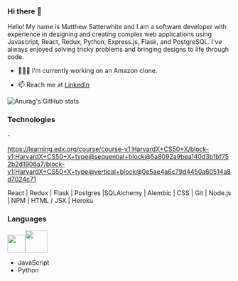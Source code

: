### Hi there 👋

Hello! My name is Matthew Satterwhite and I am a software developer with experience in designing and creating complex web applications using Javascript, React, Redux, Python, Express.js, Flask, and PostgreSQL. I've always enjoyed solving tricky problems and bringing designs to life through code.

- 👨🏻‍💻 I’m currently working on an Amazon clone.

- 📫 Reach me at [LinkedIn](https://www.linkedin.com/in/matthew-satterwhite-008970211/)

<!-- [![Anurag's GitHub stats](https://github-readme-stats.vercel.app/api?username=Eric-Cortez)](https://github.com/Eric-Cortez/github-readme-stats) -->
![Anurag's GitHub stats](https://github-readme-stats.vercel.app/api?username=MatthewSatt&show_icons=true&theme=radical)


### Technologies 
<!-- <img  -->
<!-- <!-- src="https://cdn.jsdelivr.net/gh/devicons/devicon/icons/react/react-original.svg" height=40/><img  --> -
<!-- src="https://cdn.jsdelivr.net/gh/devicons/devicon/icons/redux/redux-original.svg" height=40/><img  -->
<!-- src="https://cdn.jsdelivr.net/gh/devicons/devicon/icons/flask/flask-original.svg" height=40/><img src="https://cdn.jsdelivr.net/gh/devicons/devicon/icons/postgresql/postgresql-original.svg"  height=40/><img src="https://cdn.jsdelivr.net/gh/devicons/devicon/icons/sqlalchemy/sqlalchemy-original.svg"  height=40/><img   -->
<!-- src="https://cdn.jsdelivr.net/gh/devicons/devicon/icons/css3/css3-original.svg"  height=40/><img   -->
<!-- src="https://cdn.jsdelivr.net/gh/devicons/devicon/icons/html5/html5-original.svg"  height=40/><img   -->
<!-- src="https://cdn.jsdelivr.net/gh/devicons/devicon/icons/git/git-original.svg"  height=40/><img   -->
<!-- src="https://cdn.jsdelivr.net/gh/devicons/devicon/icons/vscode/vscode-original.svg"  height=40/> -->

https://learning.edx.org/course/course-v1:HarvardX+CS50+X/block-v1:HarvardX+CS50+X+type@sequential+block@5a8092a9bea140d3b1bf752b2d1906a7/block-v1:HarvardX+CS50+X+type@vertical+block@0e5ae4a6c79d4450a60514a8d7024c71


 React | Redux | Flask | Postgres |SQLAlchemy | Alembic | CSS | Git | Node.js | NPM | HTML / JSX | Heroku

### Languages 
<img  src="https://cdn.jsdelivr.net/gh/devicons/devicon/icons/javascript/javascript-original.svg"  height=40/><img
src="https://cdn.jsdelivr.net/gh/devicons/devicon/icons/python/python-original.svg" height=50/>
* JavaScript
* Python
